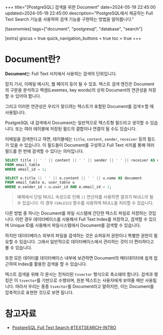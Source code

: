 +++
title="[PostgreSQL] 검색을 위한 Document"
date=2024-05-19 22:45:00
updated=2024-05-19 22:45:00
description="PostgreSQL에서 제공하는 Full Text Search 기능을 사용하여 검색 기능을 구현하는 방법을 알아봅니다."

[taxonomies]
tags=["document", "postgresql", "database", "search"]

[extra]
giscus = true
quick_navigation_buttons = true
toc = true
+++

# Document란?

**Document**는 Full Text 서치에서 사용하는 검색의 단위입니다.

잡지 기사, 이메일 메시지, 웹 페이지 등이 될 수 있죠. 텍스트 검색 엔진은 Document의 구문을 분석하고 렉셈(Lexemes, key words)의 상위 Document의 연관성을 저장할 수 있어야 합니다.

그리고 이러한 연관성은 우리가 찾으려는 텍스트가 포함된 Document를 검색ㅎ할 때 사용됩니다.

PostgreSQL 내 검색에서 Document는 일반적으로 텍스트형 필드라고 생각할 수 있습니다. 또는 여러 테이블에 저장된 필드의 결합이나 연결이 될 수도 있습니다.

이메일을 검색한다고 하면, 테이블에는 `title`, `content`, `sender`, `receiver` 등의 필드가 있을 수 있습니다. 이 필드들이 Document를 구성하고 Full Text 서치를 통해 여러 필드를 한 번에 검색할 수 있다는 의미입니다.

```sql
SELECT title || ' ' || content || ' ' || sender || ' ' || receiver AS document
FROM email_table
WHERE email_id = 1;

SELECT e.title || ' ' || e.content || ' ' || u.name AS document
FROM email_table e, user_table u
WHERE e.sender_id = u.user_id AND e.email_id = 1;
```

> 예제에서 단일 NULL 속성으로 인해 `||` 연산자를 사용하면 결과가 NULL이 될 수 있습니다. 이 경우 `COALESCE` 함수를 사용하여 NULL을 처리할 수 있습니다.

다른 방법 중 하나는 Document를 파일 시스템에 간단한 텍스트 파일로 저장하는 것입니다. 이런 경우 데이터베이스를 사용해서 Full Text Index를 저장하고, 검색할 수 있으며 Unique ID를 사용해서 파일시스템에서 Document를 검색할 수 있습니다.

하지만 데이터베이스 외부의 파일을 검색하는 것은 슈퍼유저 권한이나 특별한 권한이 필요할 수 있습니다. 그래서 일반적으로 데이터베이스에서 관리하는 것이 더 편리하다고 볼 수 있습니다.

또한 모든 데이터를 데이터베이스 내부에 보관하면 Document의 메타데이터에 쉽게 접근하여 Index를 활용한 검색을 할 수 있습니다.

텍스트 검색을 위해 각 문서는 전처리된 `tsvector` 형식으로 축소돼야 합니다. 검색과 랭킹은 이 `tsvector`를 기반으로 수행되며, 원본 텍스트는 사용자에게 보여줄 때만 사용됩니다. 따라서 우리는 종종 `tsvector`를 Document라고 말하지만, 이는 Document를 압축적으로 표현한 것으로 보면 됩니다.

# 참고자료

- [PostgreSQL Full Text Search #TEXTSEARCH-INTRO](https://www.postgresql.org/docs/current/textsearch-intro.html#TEXTSEARCH-INTRO)